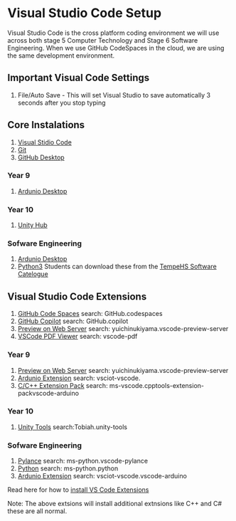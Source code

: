 # Visual Studio Code Setup
Visual Studio Code is the cross platform coding environment we will use across both stage 5 Computer Technology and Stage 6 Software Engineering. When we use GitHub CodeSpaces in the cloud, we are using the same development environment.

## Important Visual Code Settings
1. File/Auto Save - This will set Visual Studio to save automatically 3 seconds after you stop typing

## Core Instalations
1. [Visual Stidio Code](https://code.visualstudio.com/)
2. [Git](https://git-scm.com/download/win)
3. [GitHub Desktop](https://desktop.github.com/)

### Year 9
1. [Ardunio Desktop](https://www.arduino.cc/en/software)

### Year 10
1. [Unity Hub](https://unity.com/download)

### Sofware Engineering
1. [Ardunio Desktop](https://www.arduino.cc/en/software)
2. [Python3](https://www.python.org/downloads/)
Students can download these from the [TempeHS Software Catelogue](https://drive.google.com/drive/folders/0APNIvbboh2W_Uk9PVA)

## Visual Studio Code Extensions
1. [GitHub Code Spaces](https://marketplace.visualstudio.com/items?itemName=GitHub.codespaces) search: GitHub.codespaces
2. [GitHub Copilot](https://marketplace.visualstudio.com/items?itemName=GitHub.copilot) search: GitHub.copilot
3. [Preview on Web Server](https://marketplace.visualstudio.com/items?itemName=yuichinukiyama.vscode-preview-server) search: yuichinukiyama.vscode-preview-server
4. [VSCode PDF Viewer](https://marketplace.visualstudio.com/items?itemName=tomoki1207.pdf) search: vscode-pdf

### Year 9
1. [Preview on Web Server](https://marketplace.visualstudio.com/items?itemName=yuichinukiyama.vscode-preview-server) search: yuichinukiyama.vscode-preview-server
2. [Ardunio Extension](https://marketplace.visualstudio.com/items?itemName=vsciot-vscode.vscode-arduino) search: vsciot-vscode.
3. [C/C++ Extension Pack](https://marketplace.visualstudio.com/items?itemName=ms-vscode.cpptools-extension-pack) search: ms-vscode.cpptools-extension-packvscode-arduino

### Year 10
1. [Unity Tools](https://marketplace.visualstudio.com/items?itemName=Tobiah.unity-tools) search:Tobiah.unity-tools

### Sofware Engineering
1. [Pylance](https://marketplace.visualstudio.com/items?itemName=ms-python.vscode-pylance) search: ms-python.vscode-pylance
2. [Python](https://marketplace.visualstudio.com/items?itemName=ms-python.python) search: ms-python.python
3. [Ardunio Extension](https://marketplace.visualstudio.com/items?itemName=vsciot-vscode.vscode-arduino) search: vsciot-vscode.vscode-arduino

Read here for how to [install VS Code Extensions](https://code.visualstudio.com/docs/editor/extension-marketplace)

Note: The above extsions will install additional extnsions like C++ and C# these are all normal.

